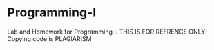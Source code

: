 # Programming-I

Lab and Homework for Programming I. THIS IS FOR REFRENCE ONLY! Copying code is PLAGIARISM
